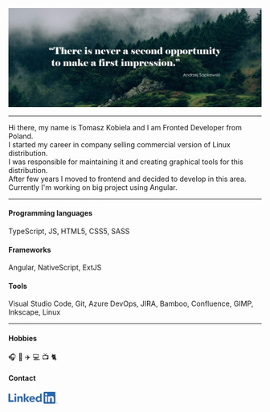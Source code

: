 ![Header image](assets/header.jpg)

------
Hi there, my name is Tomasz Kobiela and I am Fronted Developer from Poland.  
I started my career in company selling commercial version of Linux distribution.  
I was responsible for maintaining it and creating graphical tools for this distribution.  
After few years I moved to frontend and decided to develop in this area.  
Currently I'm working on big project using Angular.

------

#### Programming languages

TypeScript, JS, HTML5, CSS5, SASS

#### Frameworks

Angular, NativeScript, ExtJS

#### Tools

Visual Studio Code, Git, Azure DevOps, JIRA, Bamboo, Confluence, GIMP, Inkscape, Linux

------

#### Hobbies

:headphones: :book: :airplane: :computer: :tv: :cat2:

#### Contact

[![LinkedIn](assets/linkedin.jpg)](https://www.linkedin.com/in/tomaszkobiela84/)
